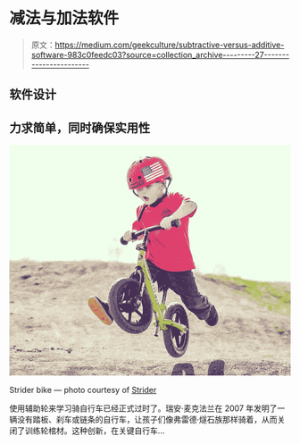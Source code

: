 # 减法与加法软件

> 原文：<https://medium.com/geekculture/subtractive-versus-additive-software-983c0feedc03?source=collection_archive---------27----------------------->

## 软件设计

## 力求简单，同时确保实用性

![](img/1cb4c71ec2d3b5372fd92c2d71bad91b.png)

Strider bike — photo courtesy of [Strider](https://striderbikes.com/)

使用辅助轮来学习骑自行车已经正式过时了。瑞安·麦克法兰在 2007 年发明了一辆没有踏板、刹车或链条的自行车，让孩子们像弗雷德·燧石族那样骑着，从而关闭了训练轮棺材。这种创新，在关键自行车…